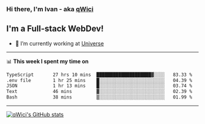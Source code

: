 ### Hi there, I'm Ivan - aka [qWici][website]

## I'm a Full-stack WebDev!
- 🔭 I’m currently working at [Universe][universe]

---

📊 **This week I spent my time on**
<!--START_SECTION:waka-->

```txt
TypeScript       27 hrs 10 mins  ████████████████████▓░░░░   83.33 %
.env file        1 hr 25 mins    █░░░░░░░░░░░░░░░░░░░░░░░░   04.39 %
JSON             1 hr 13 mins    █░░░░░░░░░░░░░░░░░░░░░░░░   03.74 %
Text             46 mins         ▓░░░░░░░░░░░░░░░░░░░░░░░░   02.39 %
Bash             38 mins         ▒░░░░░░░░░░░░░░░░░░░░░░░░   01.99 %
```

<!--END_SECTION:waka-->

---

[![qWici's GitHub stats](https://github-readme-stats.vercel.app/api?username=qWici)](https://github.com/qWici/github-readme-stats)

[website]: https://devkucher.com
[twitter]: https://twitter.com/KucherDev
[linkedin]: https://www.linkedin.com/in/ivankucher
[universe]: https://universeapps.limited

